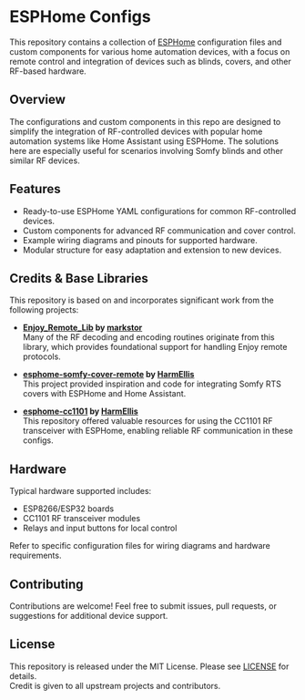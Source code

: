 # ESPHome Configs

This repository contains a collection of [ESPHome](https://esphome.io/) configuration files and custom components for various home automation devices, with a focus on remote control and integration of devices such as blinds, covers, and other RF-based hardware.

## Overview

The configurations and custom components in this repo are designed to simplify the integration of RF-controlled devices with popular home automation systems like Home Assistant using ESPHome. The solutions here are especially useful for scenarios involving Somfy blinds and other similar RF devices.

## Features

- Ready-to-use ESPHome YAML configurations for common RF-controlled devices.
- Custom components for advanced RF communication and cover control.
- Example wiring diagrams and pinouts for supported hardware.
- Modular structure for easy adaptation and extension to new devices.

## Credits & Base Libraries

This repository is based on and incorporates significant work from the following projects:

- **[Enjoy_Remote_Lib](https://github.com/markstor/Enjoy_Remote_Lib) by [markstor](https://github.com/markstor)**  
  Many of the RF decoding and encoding routines originate from this library, which provides foundational support for handling Enjoy remote protocols.

- **[esphome-somfy-cover-remote](https://github.com/HarmEllis/esphome-somfy-cover-remote) by [HarmEllis](https://github.com/HarmEllis)**  
  This project provided inspiration and code for integrating Somfy RTS covers with ESPHome and Home Assistant.

- **[esphome-cc1101](https://github.com/HarmEllis/esphome-cc1101) by [HarmEllis](https://github.com/HarmEllis)**  
  This repository offered valuable resources for using the CC1101 RF transceiver with ESPHome, enabling reliable RF communication in these configs.

## Hardware

Typical hardware supported includes:

- ESP8266/ESP32 boards
- CC1101 RF transceiver modules
- Relays and input buttons for local control

Refer to specific configuration files for wiring diagrams and hardware requirements.

## Contributing

Contributions are welcome! Feel free to submit issues, pull requests, or suggestions for additional device support.

## License

This repository is released under the MIT License. Please see [LICENSE](LICENSE) for details.  
Credit is given to all upstream projects and contributors.

